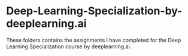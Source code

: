 # Deep-Learning-Specialization-by-deeplearning.ai

These folders contains the assignments I have completed for the Deep Learning Specialization course by deeplearning.ai.
